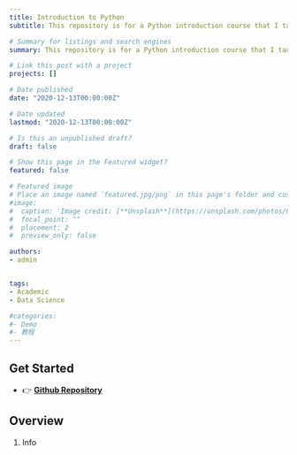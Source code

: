 ```yaml
---
title: Introduction to Python 
subtitle: This repository is for a Python introduction course that I taught at Pontifical University Catholic of Perú (PUCP).

# Summary for listings and search engines
summary: This repository is for a Python introduction course that I taught at Pontifical University Catholic of Perú (PUCP).

# Link this post with a project
projects: []

# Date published
date: "2020-12-13T00:00:00Z"

# Date updated
lastmod: "2020-12-13T00:00:00Z"

# Is this an unpublished draft?
draft: false

# Show this page in the Featured widget?
featured: false

# Featured image
# Place an image named `featured.jpg/png` in this page's folder and customize its options here.
#image:
#  caption: 'Image credit: [**Unsplash**](https://unsplash.com/photos/CpkOjOcXdUY)'
#  focal_point: ""
#  placement: 2
#  preview_only: false

authors:
- admin


tags:
- Academic
- Data Science

#categories:
#- Demo
#- 教程
---
```


## Get Started

- 👉 [**Github Repository**](https://github.com/Yoseph10/Python_Intro_PUCP/)


## Overview

1. Info 


